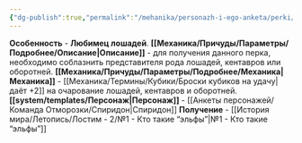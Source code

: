 ```yaml
---
{"dg-publish":true,"permalink":"/mehanika/personazh-i-ego-anketa/perki/lyubimecz-loshadej/"}
---
```


**Особенность** - **Любимец лошадей**.
**[[Механика/Причуды/Параметры/Подробнее/Описание\|Описание]]** - для получения данного перка, необходимо соблазнить представителя рода лошадей, кентавров или оборотней. 
**[[Механика/Причуды/Параметры/Подробнее/Механика\|Механика]]** - [[Механика/Термины/Кубики/Броски кубиков на удачу\|даёт +2]] на очарование лошадей, кентавров и оборотней.
**[[system/templates/Персонаж\|Персонаж]]** - [[Анкеты персонажей/Команда Отморозки/Спиридон\|Спиридон]]
**Получение** - [[История мира/Летопись/Лостим - 2/№1 - Кто такие “эльфы”\|№1 - Кто такие “эльфы”]]